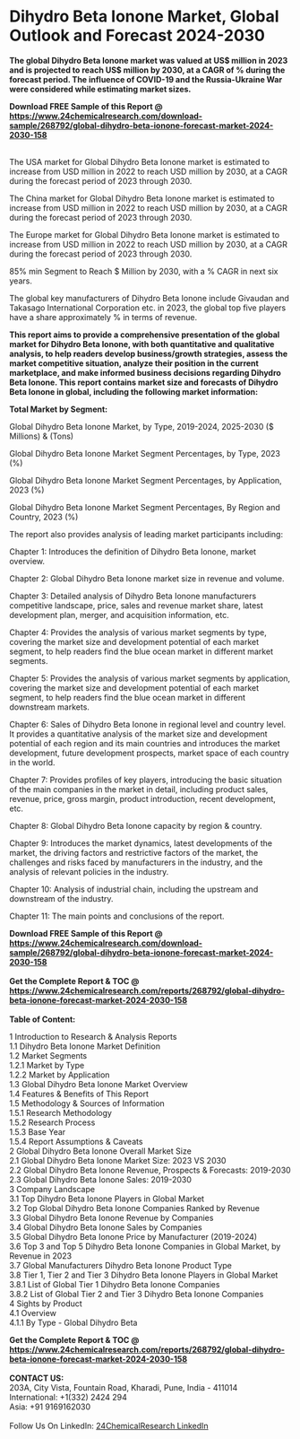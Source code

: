 <h1>Dihydro Beta Ionone Market, Global Outlook and Forecast 2024-2030</h1><p><strong>The global Dihydro Beta Ionone market was valued at US$ million in 2023 and is projected to reach US$ million by 2030, at a CAGR of % during the forecast period. The influence of COVID-19 and the Russia-Ukraine War were considered while estimating market sizes.</strong></p><p>
</p><p></p><div><b>Download FREE Sample of this Report @ 
            <a href="https://www.24chemicalresearch.com/download-sample/268792/global-dihydro-beta-ionone-forecast-market-2024-2030-158">
            https://www.24chemicalresearch.com/download-sample/268792/global-dihydro-beta-ionone-forecast-market-2024-2030-158</a></b></div><br><p>
</p><p>The USA market for Global Dihydro Beta Ionone market is estimated to increase from USD million in 2022 to reach USD million by 2030, at a CAGR during the forecast period of 2023 through 2030.</p><p>
</p><p>The China market for Global Dihydro Beta Ionone market is estimated to increase from USD million in 2022 to reach USD million by 2030, at a CAGR during the forecast period of 2023 through 2030.</p><p>
</p><p>The Europe market for Global Dihydro Beta Ionone market is estimated to increase from USD million in 2022 to reach USD million by 2030, at a CAGR during the forecast period of 2023 through 2030.</p><p>
85% min Segment to Reach $ Million by 2030, with a % CAGR in next six years.</p><p>
The global key manufacturers of Dihydro Beta Ionone include Givaudan and Takasago International Corporation etc. in 2023, the global top five players have a share approximately % in terms of revenue.</p><p>
<strong>This report aims to provide a comprehensive presentation of the global market for Dihydro Beta Ionone, with both quantitative and qualitative analysis, to help readers develop business/growth strategies, assess the market competitive situation, analyze their position in the current marketplace, and make informed business decisions regarding Dihydro Beta Ionone. This report contains market size and forecasts of Dihydro Beta Ionone in global, including the following market information:</strong></p><p>
</p><p>
<strong>Total Market by Segment:</strong></p><p>
Global Dihydro Beta Ionone Market, by Type, 2019-2024, 2025-2030 ($ Millions) &amp; (Tons)</p><p>
Global Dihydro Beta Ionone Market Segment Percentages, by Type, 2023 (%)</p><p>
</p><p>
Global Dihydro Beta Ionone Market Segment Percentages, by Application, 2023 (%)</p><p>
</p><p>
Global Dihydro Beta Ionone Market Segment Percentages, By Region and Country, 2023 (%)</p><p>
</p><p>
</p><p></p><p>
The report also provides analysis of leading market participants including:</p><p>
</p><p>
</p><p>
Chapter 1: Introduces the definition of Dihydro Beta Ionone, market overview.</p><p>
Chapter 2: Global Dihydro Beta Ionone market size in revenue and volume.</p><p>
Chapter 3: Detailed analysis of Dihydro Beta Ionone manufacturers competitive landscape, price, sales and revenue market share, latest development plan, merger, and acquisition information, etc.</p><p>
Chapter 4: Provides the analysis of various market segments by type, covering the market size and development potential of each market segment, to help readers find the blue ocean market in different market segments.</p><p>
Chapter 5: Provides the analysis of various market segments by application, covering the market size and development potential of each market segment, to help readers find the blue ocean market in different downstream markets.</p><p>
Chapter 6: Sales of Dihydro Beta Ionone in regional level and country level. It provides a quantitative analysis of the market size and development potential of each region and its main countries and introduces the market development, future development prospects, market space of each country in the world.</p><p>
Chapter 7: Provides profiles of key players, introducing the basic situation of the main companies in the market in detail, including product sales, revenue, price, gross margin, product introduction, recent development, etc.</p><p>
Chapter 8: Global Dihydro Beta Ionone capacity by region &amp; country.</p><p>
Chapter 9: Introduces the market dynamics, latest developments of the market, the driving factors and restrictive factors of the market, the challenges and risks faced by manufacturers in the industry, and the analysis of relevant policies in the industry.</p><p>
Chapter 10: Analysis of industrial chain, including the upstream and downstream of the industry.</p><p>
Chapter 11: The main points and conclusions of the report.</p><div><b>Download FREE Sample of this Report @ 
            <a href="https://www.24chemicalresearch.com/download-sample/268792/global-dihydro-beta-ionone-forecast-market-2024-2030-158">
            https://www.24chemicalresearch.com/download-sample/268792/global-dihydro-beta-ionone-forecast-market-2024-2030-158</a></b></div><br><div><b>Get the Complete Report & TOC @ 
            <a href="https://www.24chemicalresearch.com/reports/268792/global-dihydro-beta-ionone-forecast-market-2024-2030-158">
            https://www.24chemicalresearch.com/reports/268792/global-dihydro-beta-ionone-forecast-market-2024-2030-158</a></b></div><br>
            <b>Table of Content:</b><p>1 Introduction to Research & Analysis Reports<br />
    1.1 Dihydro Beta Ionone Market Definition<br />
    1.2 Market Segments<br />
        1.2.1 Market by Type<br />
        1.2.2 Market by Application<br />
    1.3 Global Dihydro Beta Ionone Market Overview<br />
    1.4 Features & Benefits of This Report<br />
    1.5 Methodology & Sources of Information<br />
        1.5.1 Research Methodology<br />
        1.5.2 Research Process<br />
        1.5.3 Base Year<br />
        1.5.4 Report Assumptions & Caveats<br />
2 Global Dihydro Beta Ionone Overall Market Size<br />
    2.1 Global Dihydro Beta Ionone Market Size: 2023 VS 2030<br />
    2.2 Global Dihydro Beta Ionone Revenue, Prospects & Forecasts: 2019-2030<br />
    2.3 Global Dihydro Beta Ionone Sales: 2019-2030<br />
3 Company Landscape<br />
    3.1 Top Dihydro Beta Ionone Players in Global Market<br />
    3.2 Top Global Dihydro Beta Ionone Companies Ranked by Revenue<br />
    3.3 Global Dihydro Beta Ionone Revenue by Companies<br />
    3.4 Global Dihydro Beta Ionone Sales by Companies<br />
    3.5 Global Dihydro Beta Ionone Price by Manufacturer (2019-2024)<br />
    3.6 Top 3 and Top 5 Dihydro Beta Ionone Companies in Global Market, by Revenue in 2023<br />
    3.7 Global Manufacturers Dihydro Beta Ionone Product Type<br />
    3.8 Tier 1, Tier 2 and Tier 3 Dihydro Beta Ionone Players in Global Market<br />
        3.8.1 List of Global Tier 1 Dihydro Beta Ionone Companies<br />
        3.8.2 List of Global Tier 2 and Tier 3 Dihydro Beta Ionone Companies<br />
4 Sights by Product<br />
    4.1 Overview<br />
        4.1.1 By Type - Global Dihydro Beta </p><div><b>Get the Complete Report & TOC @ 
            <a href="https://www.24chemicalresearch.com/reports/268792/global-dihydro-beta-ionone-forecast-market-2024-2030-158">
            https://www.24chemicalresearch.com/reports/268792/global-dihydro-beta-ionone-forecast-market-2024-2030-158</a></b></div><br><b>CONTACT US:</b><br>
            203A, City Vista, Fountain Road, Kharadi, Pune, India - 411014<br>
            International: +1(332) 2424 294<br>
            Asia: +91 9169162030 <br><br>
            Follow Us On LinkedIn: <a href="https://www.linkedin.com/company/24chemicalresearch/">24ChemicalResearch LinkedIn</a>